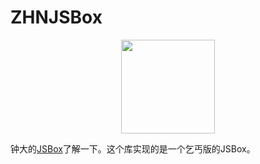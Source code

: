 # ZHNJSBox

<div align=center><img width="150" height="150" src="https://raw.githubusercontent.com/zhnnnnn/ZHNJSBox/master/jsbox.gif"/></div>

钟大的[JSBox](https://itunes.apple.com/cn/app/jsbox-%E5%88%9B%E9%80%A0%E4%BD%A0%E8%87%AA%E5%B7%B1%E7%9A%84%E5%B7%A5%E5%85%B7/id1312014438?mt=8)了解一下。这个库实现的是一个乞丐版的JSBox。

